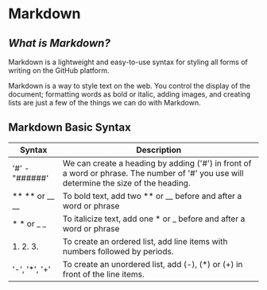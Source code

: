 # Markdown

## _What is Markdown?_
Markdown is a lightweight and easy-to-use syntax for styling all forms of writing on the GitHub platform.

Markdown is a way to style text on the web. You control the display of the document; formatting words as bold or italic, adding images, and creating lists are just a few of the things we can do with Markdown. 

## Markdown Basic Syntax

|  Syntax         | Description |
|-----------------|-------------|
| '#' - "######'  |We can create a heading by adding ('#') in front of a word or phrase. The number of '#' you use will determine the size of the heading.|
| ** ** or __ __  | To bold text, add two ** or __ before and after a word or phrase  |
| * * or _ _  | To italicize text, add one * or _ before and after a word or phrase  |
| 1.   2.    3.  | To create an ordered list, add line items with numbers followed by periods. |
|'-', '*', '+' | To create an unordered list, add (-), (*) or (+) in front of the line items. |




